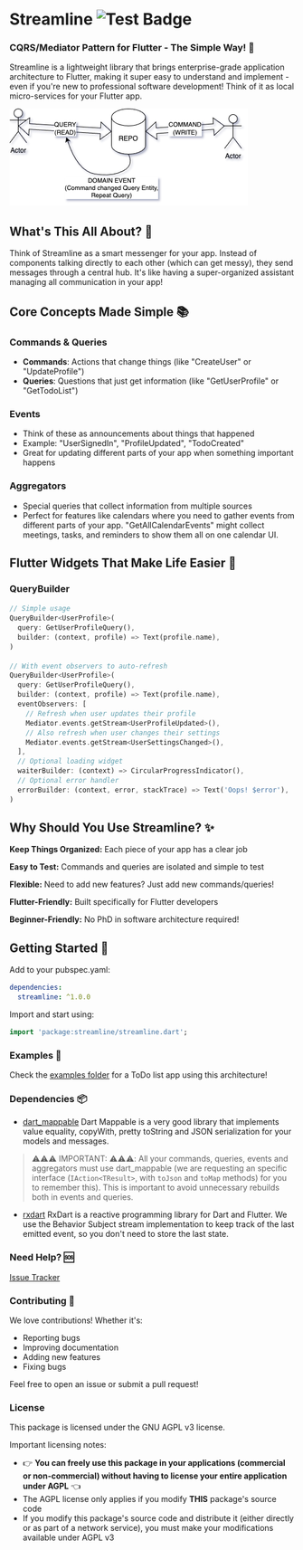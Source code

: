 # Streamline ![Test Badge](https://github.com/JCKodel/streamline/actions/workflows/dart.yml/badge.svg)
### CQRS/Mediator Pattern for Flutter - The Simple Way! 🚀

Streamline is a lightweight library that brings enterprise-grade application architecture to Flutter, making it super easy to understand and implement - even if you're new to professional software development! Think of it as local micro-services for your Flutter app. 

![Streamline](diagram.png?raw=true)

## What's This All About? 🤔

Think of Streamline as a smart messenger for your app. Instead of components talking directly to each other (which can get messy), they send messages through a central hub. It's like having a super-organized assistant managing all communication in your app!

## Core Concepts Made Simple 📚

### Commands & Queries
- **Commands**: Actions that change things (like "CreateUser" or "UpdateProfile")
- **Queries**: Questions that just get information (like "GetUserProfile" or "GetTodoList")

### Events
- Think of these as announcements about things that happened
- Example: "UserSignedIn", "ProfileUpdated", "TodoCreated"
- Great for updating different parts of your app when something important happens

### Aggregators
- Special queries that collect information from multiple sources
- Perfect for features like calendars where you need to gather events from different parts of your app. "GetAllCalendarEvents" might collect meetings, tasks, and reminders to show them all on one calendar UI.

## Flutter Widgets That Make Life Easier 🎯

### QueryBuilder
```dart
// Simple usage
QueryBuilder<UserProfile>(
  query: GetUserProfileQuery(),
  builder: (context, profile) => Text(profile.name),
)

// With event observers to auto-refresh
QueryBuilder<UserProfile>(
  query: GetUserProfileQuery(),
  builder: (context, profile) => Text(profile.name),
  eventObservers: [
    // Refresh when user updates their profile
    Mediator.events.getStream<UserProfileUpdated>(),
    // Also refresh when user changes their settings
    Mediator.events.getStream<UserSettingsChanged>(),
  ],
  // Optional loading widget
  waiterBuilder: (context) => CircularProgressIndicator(),
  // Optional error handler
  errorBuilder: (context, error, stackTrace) => Text('Oops! $error'),
)
```

## Why Should You Use Streamline? ✨ 

**Keep Things Organized:** Each piece of your app has a clear job

**Easy to Test:** Commands and queries are isolated and simple to test

**Flexible:** Need to add new features? Just add new commands/queries!

**Flutter-Friendly:** Built specifically for Flutter developers

**Beginner-Friendly:** No PhD in software architecture required!

## Getting Started 🚀
Add to your pubspec.yaml:

```yaml
dependencies:
  streamline: ^1.0.0
```

Import and start using:

```dart
import 'package:streamline/streamline.dart';
```

### Examples 📱

Check the [examples folder](https://github.com/JCKodel/streamline/tree/main/example) for a ToDo list app using this architecture!

### Dependencies 📦

- [dart_mappable](https://pub.dev/packages/dart_mappable) Dart Mappable is a very good library that implements value equality, copyWith, pretty toString and JSON serialization for your models and messages.

> ⚠️⚠️⚠️ IMPORTANT: ⚠️⚠️⚠️: All your commands, queries, events and aggregators must use dart_mappable (we are requesting an specific interface (`IAction<TResult>`, with `toJson` and `toMap` methods) for you to remember this). This is important to avoid unnecessary rebuilds both in events and queries.

- [rxdart](https://pub.dev/packages/rxdart) RxDart is a reactive programming library for Dart and Flutter. We use the Behavior Subject stream implementation to keep track of the last emitted event, so you don't need to store the last state.

### Need Help? 🆘

[Issue Tracker](https://github.com/JCKodel/streamline/issues)

### Contributing 🤝

We love contributions! Whether it's:

* Reporting bugs
* Improving documentation
* Adding new features
* Fixing bugs

Feel free to open an issue or submit a pull request!

### License

This package is licensed under the GNU AGPL v3 license.

Important licensing notes:
- 👉 **You can freely use this package in your applications (commercial or non-commercial) without having to license your entire application under AGPL** 👈
- The AGPL license only applies if you modify **THIS** package's source code
- If you modify this package's source code and distribute it (either directly or as part of a network service), you must make your modifications available under AGPL v3
